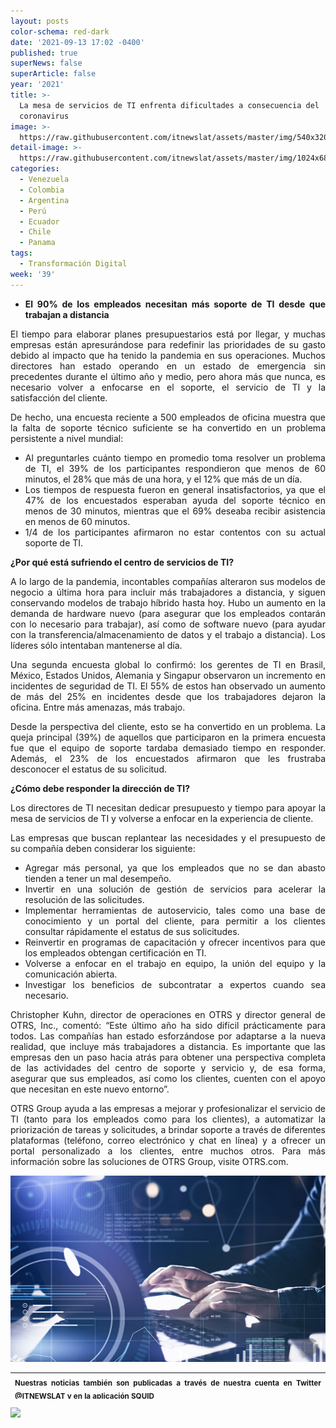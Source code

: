 ```yaml
---
layout: posts
color-schema: red-dark
date: '2021-09-13 17:02 -0400'
published: true
superNews: false
superArticle: false
year: '2021'
title: >-
  La mesa de servicios de TI enfrenta dificultades a consecuencia del
  coronavirus
image: >-
  https://raw.githubusercontent.com/itnewslat/assets/master/img/540x320/Servicios-Remotos-p.jpg
detail-image: >-
  https://raw.githubusercontent.com/itnewslat/assets/master/img/1024x680/Servicios-Remotos-g.jpg
categories:
  - Venezuela
  - Colombia
  - Argentina
  - Perú
  - Ecuador
  - Chile
  - Panama
tags:
  - Transformación Digital
week: '39'
---
```

<ul style="list-style-type: disc; text-align: justify;">
	<li><strong>El 90% de los empleados necesitan más soporte de TI desde que trabajan a distancia</strong></li>
</ul>
<p style="text-align: justify;">El tiempo para elaborar planes presupuestarios está por llegar, y muchas empresas están apresurándose para redefinir las prioridades de su gasto debido al impacto que ha tenido la pandemia en sus operaciones. Muchos directores han estado operando en un estado de emergencia sin precedentes durante el último año y medio, pero ahora más que nunca, es necesario volver a enfocarse en el soporte, el servicio de TI y la satisfacción del cliente.</p>
<p style="text-align: justify;">De hecho, una encuesta reciente a 500 empleados de oficina muestra que la falta de soporte técnico suficiente se ha convertido en un problema persistente a nivel mundial:</p>

<ul style="list-style-type: disc; text-align: justify;">
	<li>Al preguntarles cuánto tiempo en promedio toma resolver un problema de TI, el 39% de los participantes respondieron que menos de 60 minutos, el 28% que más de una hora, y el 12% que más de un día.</li>
	<li>Los tiempos de respuesta fueron en general insatisfactorios, ya que el 47% de los encuestados esperaban ayuda del soporte técnico en menos de 30 minutos, mientras que el 69% deseaba recibir asistencia en menos de 60 minutos.</li>
	<li>1/4 de los participantes afirmaron no estar contentos con su actual soporte de TI.</li>
</ul>
<p style="text-align: justify;"><strong>¿Por qué está sufriendo el centro de servicios de TI?</strong></p>
<p style="text-align: justify;">A lo largo de la pandemia, incontables compañías alteraron sus modelos de negocio a última hora para incluir más trabajadores a distancia, y siguen conservando modelos de trabajo híbrido hasta hoy. Hubo un aumento en la demanda de hardware nuevo (para asegurar que los empleados contarán con lo necesario para trabajar), así como de software nuevo (para ayudar con la transferencia/almacenamiento de datos y el trabajo a distancia). Los líderes sólo intentaban mantenerse al día.</p>
<p style="text-align: justify;">Una segunda encuesta global lo confirmó: los gerentes de TI en Brasil, México, Estados Unidos, Alemania y Singapur observaron un incremento en incidentes de seguridad de TI. El 55% de estos han observado un aumento de más del 25% en incidentes desde que los trabajadores dejaron la oficina. Entre más amenazas, más trabajo.</p>
<p style="text-align: justify;">Desde la perspectiva del cliente, esto se ha convertido en un problema. La queja principal (39%) de aquellos que participaron en la primera encuesta fue que el equipo de soporte tardaba demasiado tiempo en responder. Además, el 23% de los encuestados afirmaron que les frustraba desconocer el estatus de su solicitud.</p>
<p style="text-align: justify;"><strong>¿Cómo debe responder la dirección de TI?</strong></p>
<p style="text-align: justify;">Los directores de TI necesitan dedicar presupuesto y tiempo para apoyar la mesa de servicios de TI y volverse a enfocar en la experiencia de cliente.</p>
<p style="text-align: justify;">Las empresas que buscan replantear las necesidades y el presupuesto de su compañía deben considerar los siguiente:</p>

<ul style="list-style-type: disc; text-align: justify;">
	<li>Agregar más personal, ya que los empleados que no se dan abasto tienden a tener un mal desempeño.</li>
	<li>Invertir en una solución de gestión de servicios para acelerar la resolución de las solicitudes.</li>
	<li>Implementar herramientas de autoservicio, tales como una base de conocimiento y un portal del cliente, para permitir a los clientes consultar rápidamente el estatus de sus solicitudes.</li>
	<li>Reinvertir en programas de capacitación y ofrecer incentivos para que los empleados obtengan certificación en TI.</li>
	<li>Volverse a enfocar en el trabajo en equipo, la unión del equipo y la comunicación abierta.</li>
	<li>Investigar los beneficios de subcontratar a expertos cuando sea necesario.</li>
</ul>
<p style="text-align: justify;">Christopher Kuhn, director de operaciones en OTRS y director general de OTRS, Inc., comentó: “Este último año ha sido difícil prácticamente para todos. Las compañías han estado esforzándose por adaptarse a la nueva realidad, que incluye más trabajadores a distancia. Es importante que las empresas den un paso hacia atrás para obtener una perspectiva completa de las actividades del centro de soporte y servicio y, de esa forma, asegurar que sus empleados, así como los clientes, cuenten con el apoyo que necesitan en este nuevo entorno”.</p>
<p style="text-align: justify;">OTRS Group ayuda a las empresas a mejorar y profesionalizar el servicio de TI (tanto para los empleados como para los clientes), a automatizar la priorización de tareas y solicitudes, a brindar soporte a través de diferentes plataformas (teléfono, correo electrónico y chat en línea) y a ofrecer un portal personalizado a los clientes, entre muchos otros. Para más información sobre las soluciones de OTRS Group, visite OTRS.com.</p>

![](https://raw.githubusercontent.com/itnewslat/assets/master/img/540x320/Servicios-Remotos-p.jpg)

<table style="height: 42px;" width="569">
<tbody>
<tr>
<td style="text-align: justify;"><sub><strong>Nuestras noticias también son publicadas a través de nuestra cuenta en Twitter <a href="https://twitter.com/itnewslat?lang=es">@ITNEWSLAT</a> y en la aplicación <a href="https://squidapp.co/en/">SQUID</a></strong></sub></td>
</tr>
</tbody>
</table>

<img src="https://tracker.metricool.com/c3po.jpg?hash=56f88a41e39ab42c063cc51676587a04"/>
